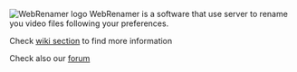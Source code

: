 ![WebRenamer logo](https://github.com/mrwinch/WebRenamer/wiki/Images/logo_1280.png)
WebRenamer is a software that use server to rename you video files following your preferences.

Check [wiki section](https://github.com/mrwinch/WebRenamer/wiki) to find more information

Check also our [forum](https://webrenamer.forumattivo.com/)
